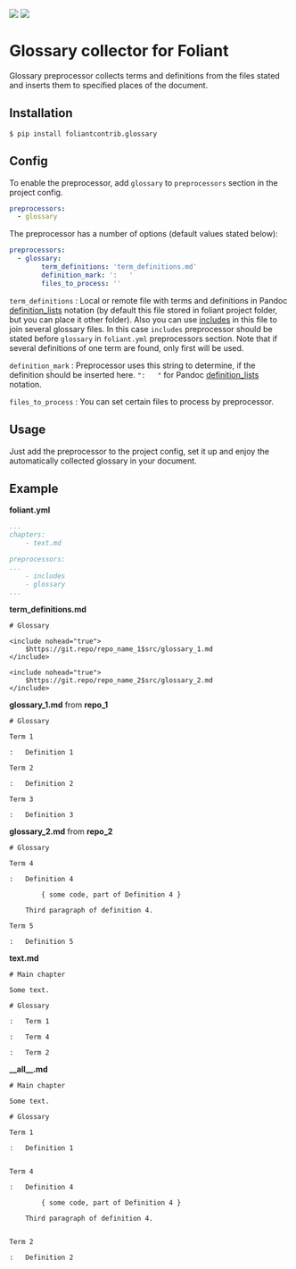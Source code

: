 [![](https://img.shields.io/pypi/v/foliantcontrib.glossary.svg)](https://pypi.org/project/foliantcontrib.glossary/) [![](https://img.shields.io/github/v/tag/foliant-docs/foliantcontrib.glossary.svg?label=GitHub)](https://github.com/foliant-docs/foliantcontrib.glossary)

# Glossary collector for Foliant

Glossary preprocessor collects terms and definitions from the files stated and inserts them to specified places of the document.


## Installation

```shell
$ pip install foliantcontrib.glossary
```


## Config

To enable the preprocessor, add `glossary` to `preprocessors` section in the project config.

```yaml
preprocessors:
  - glossary
```

The preprocessor has a number of options (default values stated below):

```yaml
preprocessors:
  - glossary:
        term_definitions: 'term_definitions.md'
        definition_mark: ':   '
        files_to_process: ''
```

`term_definitions`
:   Local or remote file with terms and definitions in Pandoc [definition_lists](https://pandoc.org/MANUAL.html#definition-lists) notation (by default this file stored in foliant project folder, but you can place it other folder). Also you can use [includes](https://foliant-docs.github.io/docs/preprocessors/includes/) in this file to join several glossary files. In this case `includes` preprocessor should be stated before `glossary` in `foliant.yml` preprocessors section. Note that if several definitions of one term are found, only first will be used.

`definition_mark`
:   Preprocessor uses this string to determine, if the definition should be inserted here. `":   "` for Pandoc [definition_lists](https://pandoc.org/MANUAL.html#definition-lists) notation.

`files_to_process`
:   You can set certain files to process by preprocessor.


## Usage

Just add the preprocessor to the project config, set it up and enjoy the automatically collected glossary in your document.


## Example

**foliant.yml**

```yaml
...
chapters:
    - text.md

preprocessors:
...
    - includes
    - glossary
...
```

**term_definitions.md**

```
# Glossary

<include nohead="true">
    $https://git.repo/repo_name_1$src/glossary_1.md
</include>

<include nohead="true">
    $https://git.repo/repo_name_2$src/glossary_2.md
</include>
```

**glossary_1.md** from **repo_1**

```
# Glossary

Term 1

:   Definition 1

Term 2

:   Definition 2

Term 3

:   Definition 3

```

**glossary_2.md** from **repo_2**

```
# Glossary

Term 4

:   Definition 4

        { some code, part of Definition 4 }

    Third paragraph of definition 4.

Term 5

:   Definition 5

```

**text.md**

```
# Main chapter

Some text.

# Glossary

:   Term 1

:   Term 4

:   Term 2

```

**\_\_all\_\_.md**

```
# Main chapter

Some text.

# Glossary

Term 1

:   Definition 1


Term 4

:   Definition 4

        { some code, part of Definition 4 }

    Third paragraph of definition 4.


Term 2

:   Definition 2

```
